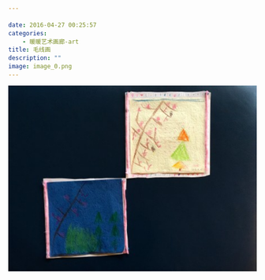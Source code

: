 ```yaml
---

date: 2016-04-27 00:25:57
categories:
    - 暖暖艺术画廊-art
title: 毛线画
description: ""
image: image_0.png
---
```


![](image_0.png)